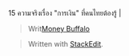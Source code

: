 15 ความจริงเรื่อง "การเงิน" ที่คนไทยต้องรู้ | 

> Writ[Money Buffalo](https://www.facebook.com/moneybuffalo/?__tn__=%2CdKH-R-R&eid=ARD-obnscm-z7SGx8V0hjCLFEBeQqRkhSer-NoOnUOOq8KgCGiedqRrv6g2cxcfWWMaFaYTYzo5wefFB&fref=mentions&hc_location=group)


> Written with [StackEdit](https://stackedit.io/).
<!--stackedit_data:
eyJoaXN0b3J5IjpbLTEwNDkyOTE1OV19
-->
